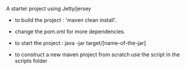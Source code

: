 A starter project using Jetty/jersey

* to build the project :   'maven clean install'.
* change the pom.xml for more dependencies.
* to start the project : java -jar target/[name-of-the-jar]

* to construct a new maven project from scratch use the script in the scripts folder